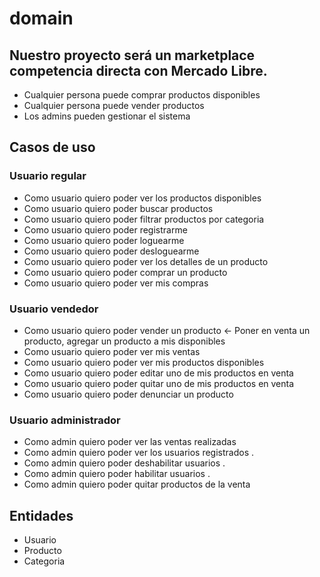# domain

## Nuestro proyecto será un marketplace competencia directa con Mercado Libre.

- Cualquier persona puede comprar productos disponibles
- Cualquier persona puede vender productos
- Los admins pueden gestionar el sistema

## Casos de uso

### Usuario regular

- Como usuario quiero poder ver los productos disponibles
- Como usuario quiero poder buscar productos
- Como usuario quiero poder filtrar productos por categoria
- Como usuario quiero poder registrarme
- Como usuario quiero poder loguearme
- Como usuario quiero poder desloguearme
- Como usuario quiero poder ver los detalles de un producto
- Como usuario quiero poder comprar un producto
- Como usuario quiero poder ver mis compras

### Usuario vendedor

- Como usuario quiero poder vender un producto <- Poner en venta un producto, agregar un producto a mis disponibles
- Como usuario quiero poder ver mis ventas
- Como usuario quiero poder ver mis productos disponibles
- Como usuario quiero poder editar uno de mis productos en venta
- Como usuario quiero poder quitar uno de mis productos en venta
- Como usuario quiero poder denunciar un producto

### Usuario administrador

- Como admin quiero poder ver las ventas realizadas
- Como admin quiero poder ver los usuarios registrados .
- Como admin quiero poder deshabilitar usuarios .
- Como admin quiero poder habilitar usuarios .
- Como admin quiero poder quitar productos de la venta

## Entidades

- Usuario
- Producto
- Categoria
